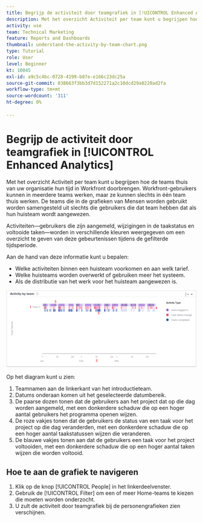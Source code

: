 ```yaml
---
title: Begrijp de activiteit door teamgrafiek in [!UICONTROL Enhanced Analytics]
description: Met het overzicht Activiteit per team kunt u begrijpen hoe de teams thuis van uw organisatie hun tijd in Workfront doorbrengen.
activity: use
team: Technical Marketing
feature: Reports and Dashboards
thumbnail: understand-the-activity-by-team-chart.png
type: Tutorial
role: User
level: Beginner
kt: 10045
exl-id: a9c5c4bc-0728-4199-b87e-e166c23dc25a
source-git-commit: 038663f3bb3d7d152271a2c10dcd29a0220ad2fa
workflow-type: tm+mt
source-wordcount: '311'
ht-degree: 0%

---
```


# Begrijp de activiteit door teamgrafiek in [!UICONTROL Enhanced Analytics]

Met het overzicht Activiteit per team kunt u begrijpen hoe de teams thuis van uw organisatie hun tijd in Workfront doorbrengen. Workfront-gebruikers kunnen in meerdere teams werken, maar ze kunnen slechts in één team thuis werken. De teams die in de grafieken van Mensen worden gebruikt worden samengesteld uit slechts die gebruikers die dat team hebben dat als hun huisteam wordt aangewezen.

Activiteiten—gebruikers die zijn aangemeld, wijzigingen in de taakstatus en voltooide taken—worden in verschillende kleuren weergegeven om een overzicht te geven van deze gebeurtenissen tijdens de gefilterde tijdsperiode.

Aan de hand van deze informatie kunt u bepalen:

* Welke activiteiten binnen een huisteam voorkomen en aan welk tarief.
* Welke huisteams worden overwerkt of gebruiken meer het systeem.
* Als de distributie van het werk voor het huisteam aangewezen is.

![Een afbeelding met een activiteit per teamdiagram met nummers op de gebieden die in de onderstaande opsommingstekens worden beschreven](assets/section-3-1.png)

Op het diagram kunt u zien:

1. Teamnamen aan de linkerkant van het introductieteam.
1. Datums onderaan komen uit het geselecteerde datumbereik.
1. De paarse dozen tonen dat de gebruikers aan het project dat op die dag worden aangemeld, met een donkerdere schaduw die op een hoger aantal gebruikers het programma openen wijzen.
1. De roze vakjes tonen dat de gebruikers de status van een taak voor het project op die dag veranderden, met een donkerdere schaduw die op een hoger aantal taakstatussen wijzen die veranderen.
1. De blauwe vakjes tonen aan dat de gebruikers een taak voor het project voltooiden, met een donkerdere schaduw die op een hoger aantal taken wijzen die worden voltooid.

## Hoe te aan de grafiek te navigeren

1. Klik op de knop [!UICONTROL People] in het linkerdeelvenster.
1. Gebruik de [!UICONTROL Filter] om een of meer Home-teams te kiezen die moeten worden onderzocht.
1. U zult de activiteit door teamgrafiek bij de personengrafieken zien verschijnen.
